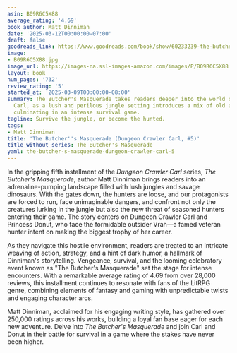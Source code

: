 ```yaml
---
asin: B09R6C5X88
average_rating: '4.69'
book_author: Matt Dinniman
date: '2025-03-12T00:00:00-07:00'
draft: false
goodreads_link: https://www.goodreads.com/book/show/60233239-the-butcher-s-masquerade
image:
- B09R6C5X88.jpg
image_url: https://images-na.ssl-images-amazon.com/images/P/B09R6C5X88.01._SCLZZZZZZZ.jpg
layout: book
num_pages: '732'
review_rating: '5'
started_at: '2025-03-09T00:00:00-08:00'
summary: The Butcher's Masquerade takes readers deeper into the world of Dungeon Crawler
  Carl, as a lush and perilous jungle setting introduces a mix of old and new threats,
  culminating in an intense survival game.
tagline: Survive the jungle, or become the hunted.
tags:
- Matt Dinniman
title: 'The Butcher''s Masquerade (Dungeon Crawler Carl, #5)'
title_without_series: The Butcher's Masquerade
yaml: the-butcher-s-masquerade-dungeon-crawler-carl-5
---
```


In the gripping fifth installment of the *Dungeon Crawler Carl* series, *The Butcher's Masquerade*, author Matt Dinniman brings readers into an adrenaline-pumping landscape filled with lush jungles and savage dinosaurs. With the gates down, the hunters are loose, and our protagonists are forced to run, face unimaginable dangers, and confront not only the creatures lurking in the jungle but also the new threat of seasoned hunters entering their game. The story centers on Dungeon Crawler Carl and Princess Donut, who face the formidable outsider Vrah—a famed veteran hunter intent on making the biggest trophy of her career.

As they navigate this hostile environment, readers are treated to an intricate weaving of action, strategy, and a hint of dark humor, a hallmark of Dinniman's storytelling. Vengeance, survival, and the looming celebratory event known as "The Butcher's Masquerade" set the stage for intense encounters. With a remarkable average rating of 4.69 from over 28,000 reviews, this installment continues to resonate with fans of the LitRPG genre, combining elements of fantasy and gaming with unpredictable twists and engaging character arcs.

Matt Dinniman, acclaimed for his engaging writing style, has gathered over 250,000 ratings across his works, building a loyal fan base eager for each new adventure. Delve into *The Butcher's Masquerade* and join Carl and Donut in their battle for survival in a game where the stakes have never been higher.